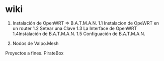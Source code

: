 wiki
====

1. Instalación de OpenWRT => B.A.T.M.A.N.
1.1 Instalacion de OpeWRT en un router
1.2 Setear una Clave
1.3 La Interface de OpenWRT
1.4Instalación de B.A.T.M.A.N.
1.5 Configuación de B.A.T.M.A.N.


2. Nodos de Valpo.Mesh


Proyectos a fines.
PirateBox

